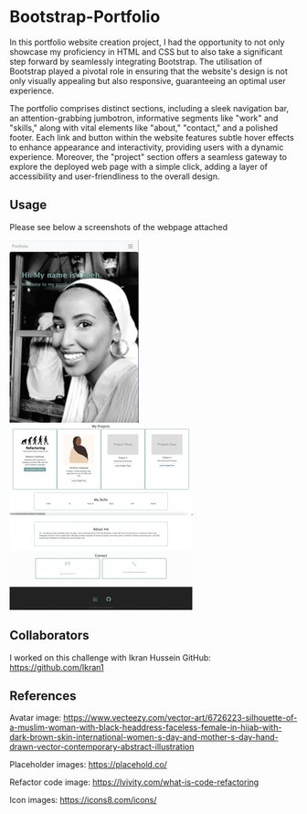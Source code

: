 # Bootstrap-Portfolio

In this portfolio website creation project, I had the opportunity to not only showcase my proficiency in HTML and CSS but to also take a significant step forward by seamlessly integrating Bootstrap.
The utilisation of Bootstrap played a pivotal role in ensuring that the website's design is not only visually appealing but also responsive, guaranteeing an optimal user experience.

The portfolio comprises distinct sections, including a sleek navigation bar, an attention-grabbing jumbotron, informative segments like "work" and "skills," along with vital elements like "about," "contact," and a polished footer.
Each link and button within the website features subtle hover effects to enhance appearance and interactivity, providing users with a dynamic experience.
Moreover, the "project" section offers a seamless gateway to explore the deployed web page with a simple click, adding a layer of accessibility and user-friendliness to the overall design.

## Usage

Please see below a screenshots of the webpage attached

![Boostrap portfolio demo](./images/Screenshot1.png)
![Boostrap portfolio demo](./images/Screenshot2.png)
![Boostrap portfolio demo](./images/Screenshot3.png)

## Collaborators

I worked on this challenge with Ikran Hussein GitHub: https://github.com/Ikran1

## References

Avatar image: https://www.vecteezy.com/vector-art/6726223-silhouette-of-a-muslim-woman-with-black-headdress-faceless-female-in-hijab-with-dark-brown-skin-international-women-s-day-and-mother-s-day-hand-drawn-vector-contemporary-abstract-illustration

Placeholder images: https://placehold.co/

Refactor code image: https://lvivity.com/what-is-code-refactoring

Icon images: https://icons8.com/icons/

